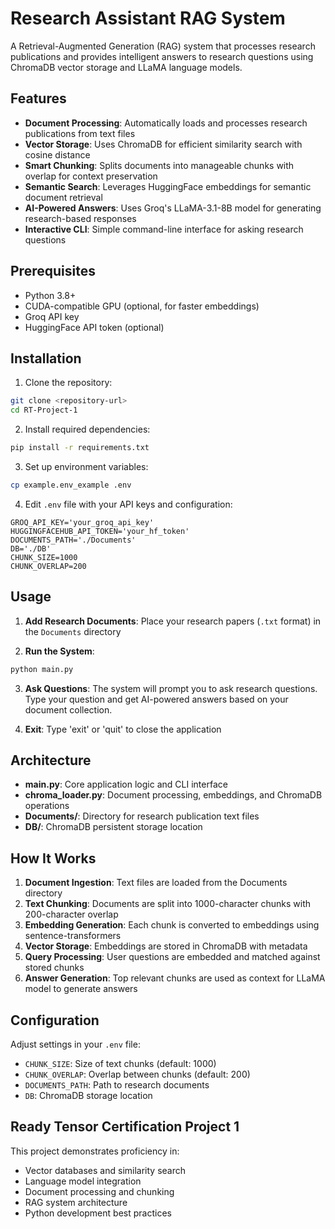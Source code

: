 # Research Assistant RAG System

A Retrieval-Augmented Generation (RAG) system that processes research publications and provides intelligent answers to research questions using ChromaDB vector storage and LLaMA language models.

## Features

- **Document Processing**: Automatically loads and processes research publications from text files
- **Vector Storage**: Uses ChromaDB for efficient similarity search with cosine distance
- **Smart Chunking**: Splits documents into manageable chunks with overlap for context preservation
- **Semantic Search**: Leverages HuggingFace embeddings for semantic document retrieval
- **AI-Powered Answers**: Uses Groq's LLaMA-3.1-8B model for generating research-based responses
- **Interactive CLI**: Simple command-line interface for asking research questions

## Prerequisites

- Python 3.8+
- CUDA-compatible GPU (optional, for faster embeddings)
- Groq API key
- HuggingFace API token (optional)

## Installation

1. Clone the repository:
```bash
git clone <repository-url>
cd RT-Project-1
```

2. Install required dependencies:
```bash
pip install -r requirements.txt
```

3. Set up environment variables:
```bash
cp example.env_example .env
```

4. Edit `.env` file with your API keys and configuration:
```env
GROQ_API_KEY='your_groq_api_key'
HUGGINGFACEHUB_API_TOKEN='your_hf_token'
DOCUMENTS_PATH='./Documents'
DB='./DB'
CHUNK_SIZE=1000
CHUNK_OVERLAP=200
```

## Usage

1. **Add Research Documents**: Place your research papers (`.txt` format) in the `Documents` directory

2. **Run the System**:
```bash
python main.py
```

3. **Ask Questions**: The system will prompt you to ask research questions. Type your question and get AI-powered answers based on your document collection.

4. **Exit**: Type 'exit' or 'quit' to close the application

## Architecture

- **main.py**: Core application logic and CLI interface
- **chroma_loader.py**: Document processing, embeddings, and ChromaDB operations
- **Documents/**: Directory for research publication text files
- **DB/**: ChromaDB persistent storage location

## How It Works

1. **Document Ingestion**: Text files are loaded from the Documents directory
2. **Text Chunking**: Documents are split into 1000-character chunks with 200-character overlap
3. **Embedding Generation**: Each chunk is converted to embeddings using sentence-transformers
4. **Vector Storage**: Embeddings are stored in ChromaDB with metadata
5. **Query Processing**: User questions are embedded and matched against stored chunks
6. **Answer Generation**: Top relevant chunks are used as context for LLaMA model to generate answers

## Configuration

Adjust settings in your `.env` file:
- `CHUNK_SIZE`: Size of text chunks (default: 1000)
- `CHUNK_OVERLAP`: Overlap between chunks (default: 200)
- `DOCUMENTS_PATH`: Path to research documents
- `DB`: ChromaDB storage location

## Ready Tensor Certification Project 1

This project demonstrates proficiency in:
- Vector databases and similarity search
- Language model integration
- Document processing and chunking
- RAG system architecture
- Python development best practices